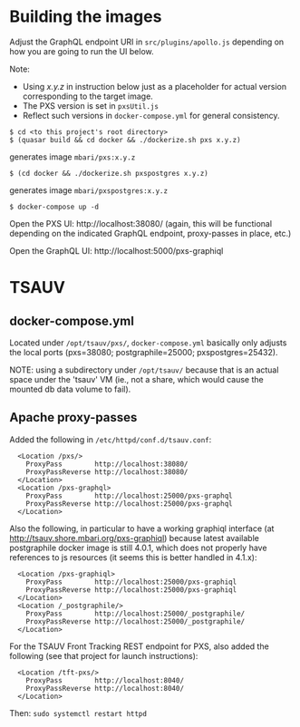# Building the images

Adjust the GraphQL endpoint URI in `src/plugins/apollo.js`
depending on how you are going to run the UI below.

Note:

- Using *x.y.z* in instruction below just as a placeholder for
  actual version corresponding to the target image.
- The PXS version is set in `pxsUtil.js`
- Reflect such versions in `docker-compose.yml` for general consistency.

```
$ cd <to this project's root directory>
$ (quasar build && cd docker && ./dockerize.sh pxs x.y.z)
```
generates image `mbari/pxs:x.y.z`

```
$ (cd docker && ./dockerize.sh pxspostgres x.y.z)
```
generates image `mbari/pxspostgres:x.y.z`


```
$ docker-compose up -d
```

Open the PXS UI: http://localhost:38080/
(again, this will be functional depending on the indicated GraphQL
endpoint, proxy-passes in place, etc.)

Open the GraphQL UI: http://localhost:5000/pxs-graphiql

# TSAUV

## docker-compose.yml

Located under `/opt/tsauv/pxs/`,
`docker-compose.yml` basically only adjusts the local ports
(pxs=38080; postgraphile=25000; pxspostgres=25432).

NOTE: using a subdirectory under `/opt/tsauv/` because that is
an actual space under the 'tsauv' VM (ie., not a share, which
would cause the mounted db data volume to fail).

## Apache proxy-passes

Added the following in `/etc/httpd/conf.d/tsauv.conf`:

```
  <Location /pxs/>
    ProxyPass        http://localhost:38080/
    ProxyPassReverse http://localhost:38080/
  </Location>
  <Location /pxs-graphql>
    ProxyPass        http://localhost:25000/pxs-graphql
    ProxyPassReverse http://localhost:25000/pxs-graphql
  </Location>
```

Also the following, in particular to have a working
graphiql interface (at http://tsauv.shore.mbari.org/pxs-graphiql)
because latest available postgraphile docker image is still 4.0.1,
which does not properly have references to js resources
(it seems this is better handled in 4.1.x):

```
  <Location /pxs-graphiql>
    ProxyPass        http://localhost:25000/pxs-graphiql
    ProxyPassReverse http://localhost:25000/pxs-graphiql
  </Location>
  <Location /_postgraphile/>
    ProxyPass        http://localhost:25000/_postgraphile/
    ProxyPassReverse http://localhost:25000/_postgraphile/
  </Location>
```

For the TSAUV Front Tracking REST endpoint for PXS, also added
the following (see that project for launch instructions):

```
  <Location /tft-pxs/>
    ProxyPass        http://localhost:8040/
    ProxyPassReverse http://localhost:8040/
  </Location>
```

Then: `sudo systemctl restart httpd`
